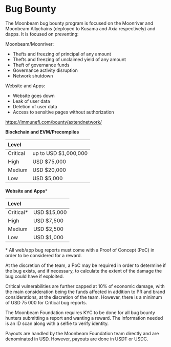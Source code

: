 # Bug Bounty

The Moonbeam bug bounty program is focused on the Moonriver and Moonbeam Allychains (deployed to Kusama and Axia respectively) and dapps. It is focused on preventing:

Moonbeam/Moonriver:
* Thefts and freezing of principal of any amount
* Thefts and freezing of unclaimed yield of any amount
* Theft of governance funds 
* Governance activity disruption
* Network shutdown

Website and Apps:
* Website goes down
* Leak of user data
* Deletion of user data
* Access to sensitive pages without authorization

https://immunefi.com/bounty/axtendnetwork/

**Blockchain and EVM/Precompiles**

| Level |  |
| :--- | :--- |
| Critical | up to USD $1,000,000 |
| High | USD $75,000 |
| Medium | USD $20,000 |
| Low | USD $5,000 |

**Website and Apps**\*

| Level |  |
| :--- | :--- |
| Critical\* | USD $15,000 |
| High | USD $7,500 |
| Medium | USD $2,500 |
| Low | USD $1,000 |

\* All web/app bug reports must come with a Proof of Concept (PoC) in order to be considered for a reward. 

At the discretion of the team, a PoC may be required in order to determine if the bug exists, and if necessary, to calculate the extent of the damage the bug could have if exploited.

Critical vulnerabilities are further capped at 10% of economic damage, with the main consideration being the funds affected in addition to PR and brand considerations, at the discretion of the team. However, there is a minimum of USD 75 000 for Critical bug reports.

The Moonbeam Foundation requires KYC to be done for all bug bounty hunters submitting a report and wanting a reward. The information needed is an ID scan along with a selfie to verify identity. 

Payouts are handled by the Moonbeam Foundation team directly and are denominated in USD. However, payouts are done in USDT or USDC.
